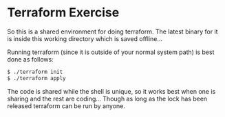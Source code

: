 # Terraform Exercise

So this is a shared environment for doing terraform.  The latest binary for it is inside this working directory which is saved offline...

Running terraform (since it is outside of your normal system path) is best done as follows:

```bash
$ ./terraform init
$ ./terraform apply
```

The code is shared while the shell is unique, so it works best when one is sharing and the rest are coding...  Though as long as the lock has been released terraform can be run by anyone.